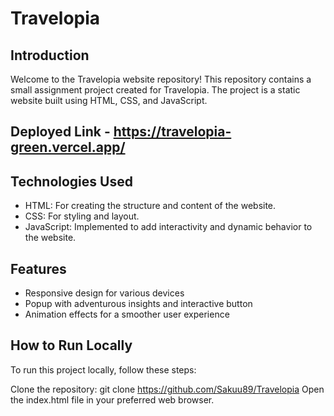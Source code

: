 # Travelopia
## Introduction

Welcome to the Travelopia website repository! This repository contains a small assignment project created for Travelopia. The project is a static website built using HTML, CSS, and JavaScript. 

## Deployed Link -  https://travelopia-green.vercel.app/




## Technologies Used
- HTML: For creating the structure and content of the website.
- CSS: For styling and layout.
- JavaScript: Implemented to add interactivity and dynamic behavior to the website.


## Features

- Responsive design for various devices
- Popup with adventurous insights and interactive button
- Animation effects for a smoother user experience

##  How to Run Locally
To run this project locally, follow these steps:

Clone the repository: git clone https://github.com/Sakuu89/Travelopia
Open the index.html file in your preferred web browser.



